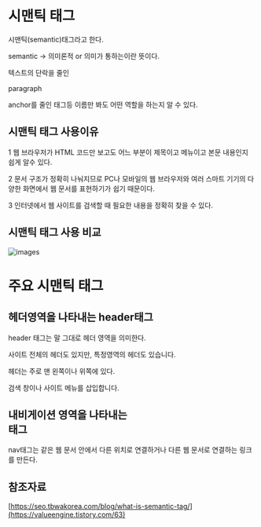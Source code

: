 시맨틱 태그
===

시맨틱(semantic)태그라고 한다.

semantic -> 의미론적 or 의미가 통하는이란 뜻이다.

텍스트의 단락을 줄인 <p> paragraph

anchor를 줄인 <a> 태그등 이름만 봐도 어떤 역할을 하는지 알 수 있다.

시맨틱 태그 사용이유
--

1 웹 브라우저가 HTML 코드만 보고도 어느 부분이 제목이고 메뉴이고 본문 내용인지 쉽게 알수 있다.

2 문서 구조가 정확히 나눠지므로 PC나 모바일의 웹 브라우저와 여러 스마트 기기의 다양한 화면에서 웹 문서를 표현하기가 쉽기 때문이다.

3 인터넷에서 웹 사이트를 검색할 때 필요한 내용을 정확히 찾을 수 있다.

시맨틱 태그 사용 비교
---

![images](https://github.com/user-attachments/assets/e4868aa4-a998-49e7-b9ee-9759b0635573)

주요 시맨틱 태그
===

헤더영역을 나타내는 header태그
---

header 태그는 말 그대로 헤더 영역을 의미한다.

사이트 전체의 헤더도 있지만, 특정영역의 헤더도 있습니다.

헤더는 주로 맨 왼쪽이나 위쪽에 있다.

검색 창이나 사이트 메뉴를 삽입합니다.

내비게이션 영역을 나타내는 <nav> 태그
---

nav태그는 같은 웹 문서 안에서 다른 위치로 연결하거나 다른 웹 문서로 연결하는 링크를 만든다.







참조자료
---

[https://seo.tbwakorea.com/blog/what-is-semantic-tag/](https://valueengine.tistory.com/63)
